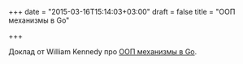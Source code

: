 +++
date = "2015-03-16T15:14:03+03:00"
draft = false
title = "ООП механизмы в Go"

+++

<p>Доклад от&nbsp;William Kennedy про <a href="http://www.goinggo.net/2015/03/object-oriented-programming-mechanics.html">ООП механизмы в Go</a>.</p>

